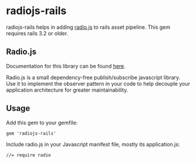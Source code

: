 # radiojs-rails

radiojs-rails helps in adding [radio.js](https://github.com/uxder/Radio) to rails
asset pipeline. This gem requires rails 3.2 or older.

## Radio.js

Documentation for this library can be found [here](http://radio.uxder.com/).

Radio.js is a small dependency-free publish/subscribe javascript library. Use it
to implement the observer pattern in your code to help decouple your application
architecture for greater maintainability.

## Usage

Add this gem to your gemfile:

    gem 'radiojs-rails'

Include radio.js in your Javascript manifest file, mostly its application.js:

    //= require radio

